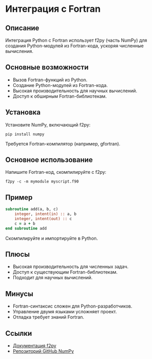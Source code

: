 # Интеграция с Fortran

## Описание
Интеграция Python с Fortran использует f2py (часть NumPy) для создания Python-модулей из Fortran-кода, ускоряя численные вычисления.

## Основные возможности
- Вызов Fortran-функций из Python.
- Создание Python-модулей из Fortran-кода.
- Высокая производительность для научных вычислений.
- Доступ к обширным Fortran-библиотекам.

## Установка
Установите NumPy, включающий f2py:
```
pip install numpy
```
Требуется Fortran-компилятор (например, gfortran).

## Основное использование
Напишите Fortran-код, скомпилируйте с f2py:
```
f2py -c -m mymodule myscript.f90
```

## Пример
```fortran
subroutine add(a, b, c)
    integer, intent(in) :: a, b
    integer, intent(out) :: c
    c = a + b
end subroutine add
```
Скомпилируйте и импортируйте в Python.

## Плюсы
- Высокая производительность для численных задач.
- Доступ к существующим Fortran-библиотекам.
- Подходит для научных вычислений.

## Минусы
- Fortran-синтаксис сложен для Python-разработчиков.
- Управление двумя языками усложняет проект.
- Отладка требует знаний Fortran.

## Ссылки
- [Документация f2py](https://numpy.org/doc/stable/f2py/)
- [Репозиторий GitHub NumPy](https://github.com/numpy/numpy)

